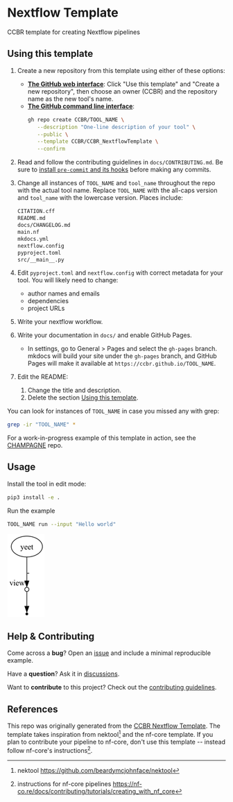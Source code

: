 # Nextflow Template <!-- replace this header with TOOL_NAME -->

CCBR template for creating Nextflow pipelines <!-- replace this line with the description of TOOL_NAME -->

## Using this template

1. Create a new repository from this template using either of these options:
   - [**The GitHub web interface**](https://github.com/CCBR/CCBR_NextflowTemplate):
     Click "Use this template" and "Create a new repository", then choose an owner (CCBR) and the repository name as the new tool's name.
   - [**The GitHub command line interface**](https://cli.github.com/):
     ```sh
     gh repo create CCBR/TOOL_NAME \
        --description "One-line description of your tool" \
        --public \
        --template CCBR/CCBR_NextflowTemplate \
        --confirm
     ```
1. Read and follow the contributing guidelines in `docs/CONTRIBUTING.md`.
   Be sure to [install `pre-commit` and its hooks](docs/CONTRIBUTING.md#use-pre-commit-hooks) before making any commits.
1. Change all instances of `TOOL_NAME` and `tool_name` throughout the repo with the actual tool name. Replace `TOOL_NAME` with the all-caps version and `tool_name` with the lowercase version. Places include:

   <!-- `grep -irl tool_name * | sort` -->

   ```
   CITATION.cff
   README.md
   docs/CHANGELOG.md
   main.nf
   mkdocs.yml
   nextflow.config
   pyproject.toml
   src/__main__.py
   ```

1. Edit `pyproject.toml` and `nextflow.config` with correct metadata for your tool. You will likely need to change:
   - author names and emails
   - dependencies
   - project URLs
1. Write your nextflow workflow.
1. Write your documentation in `docs/` and enable GitHub Pages.
   - In settings, go to General > Pages and select the `gh-pages` branch.
     mkdocs will build your site under the `gh-pages` branch, and GitHub Pages will make it available at `https://ccbr.github.io/TOOL_NAME`.
1. Edit the README:
   1. Change the title and description.
   1. Delete the section [Using this template](README.md##using-this-template).

You can look for instances of `TOOL_NAME` in case you missed any with grep:

```sh
grep -ir "TOOL_NAME" *
```

For a work-in-progress example of this template in action, see the [CHAMPAGNE](https://github.com/CCBR/CHAMPAGNE) repo.

## Usage

Install the tool in edit mode:

```sh
pip3 install -e .
```

Run the example

```sh
TOOL_NAME run --input "Hello world"
```

![dag](assets/dag.png)

## Help & Contributing

Come across a **bug**? Open an [issue](https://github.com/CCBR/TOOL_NAME/issues) and include a minimal reproducible example.

Have a **question**? Ask it in [discussions](https://github.com/CCBR/TOOL_NAME/discussions).

Want to **contribute** to this project? Check out the [contributing guidelines](docs/CONTRIBUTING.md).

## References

This repo was originally generated from the [CCBR Nextflow Template](https://github.com/CCBR/CCBR_NextflowTemplate).
The template takes inspiration from nektool[^1] and the nf-core template.
If you plan to contribute your pipeline to nf-core, don't use this template -- instead follow nf-core's instructions[^2].

[^1]: nektool https://github.com/beardymcjohnface/nektool
[^2]: instructions for nf-core pipelines https://nf-co.re/docs/contributing/tutorials/creating_with_nf_core
